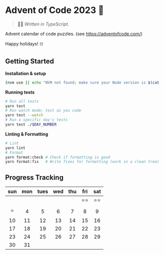 # Advent of Code 2023 🎄

> 👨‍💻 _Written in TypeScript._

Advent calendar of code puzzles. (see https://adventofcode.com/)

Happy holidays! ☃️

## Getting Started

**Installation & setup**

```sh
(nvm use || echo "NVM not found; make sure your Node version is $(cat .nvmrc)") && yarn install
```

**Running tests**

```sh
# Run all tests
yarn test
# Run watch mode; test as you code
yarn test --watch
# Run a specific day's tests
yarn test ./$DAY_NUMBER
```

**Linting & Formatting**

```sh
# Lint
yarn lint
# Format
yarn format:check # Check if formatting is good
yarn format:fix   # Write fixes for formatting (work in a clean tree)
```

## Progress Tracking

| sun | mon | tues | wed | thu | fri  |  sat   |
| :-: | :-: | :--: | :-: | :-: | :--: | :----: |
|     |     |      |     |     | ⭐⭐ | ⭐️⭐️ |
|⭐️   |  4  |  5   |  6  |  7  |  8   |   9    |
| 10  | 11  |  12  | 13  | 14  |  15  |   16   |
| 17  | 18  |  19  | 20  | 21  |  22  |   23   |
| 23  | 24  |  25  | 26  | 27  |  28  |   29   |
| 30  | 31  |      |     |     |      |        |
